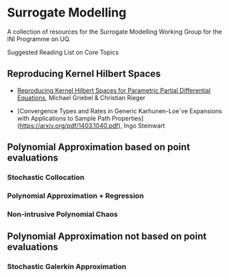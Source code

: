 # Surrogate Modelling
A collection of resources for the Surrogate Modelling Working Group for the INI Programme on UQ.


Suggested Reading List on Core Topics


## Reproducing Kernel Hilbert Spaces
- [Reproducing Kernel Hilbert Spaces for Parametric Partial Differential Equations](http://epubs.siam.org/doi/10.1137/15M1026870), Michael Griebel & Christian Rieger

- [Convergence Types and Rates in Generic Karhunen-Loe`ve Expansions with Applications to Sample Path Properties] (https://arxiv.org/pdf/1403.1040.pdf), Ingo Steinwart

## Polynomial Approximation based on point evaluations
### Stochastic Collocation 
### Polynomial Approximation + Regression
### Non-intrusive Polynomial Chaos

## Polynomial Approximation not based on point evaluations

### Stochastic Galerkin Approximation 
